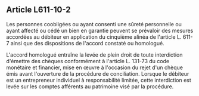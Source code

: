 Article L611-10-2
----
Les personnes coobligées ou ayant consenti une sûreté personnelle ou ayant
affecté ou cédé un bien en garantie peuvent se prévaloir des mesures accordées
au débiteur en application du cinquième alinéa de l'article L. 611-7 ainsi que
des dispositions de l'accord constaté ou homologué.

L'accord homologué entraîne la levée de plein droit de toute interdiction
d'émettre des chèques conformément à l'article L. 131-73 du code monétaire et
financier, mise en œuvre à l'occasion du rejet d'un chèque émis avant
l'ouverture de la procédure de conciliation. Lorsque le débiteur est un
entrepreneur individuel à responsabilité limitée, cette interdiction est levée
sur les comptes afférents au patrimoine visé par la procédure.
